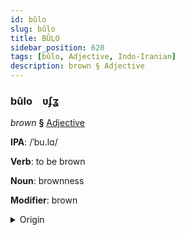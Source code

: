 ```yaml
---
id: bûlo
slug: bûlo
title: BÛLO
sidebar_position: 620
tags: [bûlo, Adjective, Indo-Iranian]
description: brown § Adjective
---
```


### bûlo&emsp;<span kind="abugida">ʋʄʓ</span>

*brown* **§** [Adjective](../../tags/Adjective)

**IPA**: /ˈbu.lɑ/

**Verb**: to be brown

**Noun**: brownness

**Modifier**: brown

<details>
    <summary>Origin</summary>
    Hindi भूरा bhūrā [bʱuː.ɾäː]<br/>
    <em>Indo-Iranian Language Family</em>
</details>